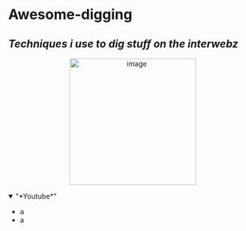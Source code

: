 # Awesome-digging
## *Techniques i use to dig stuff on the interwebz*
<p align="center">
  <img src="https://pbs.twimg.com/media/FV4NHaHWIAIBWYy?format=jpg&name=small" width="256" title="image">
</p>
<details open>
    <summary>"*Youtube*"</summary>
    <ul>
        <li>a</li>
        <li>a</li>
    </ul>
</details>
